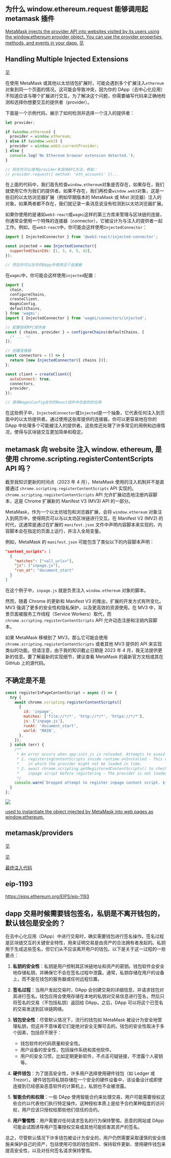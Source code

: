 ## 为什么 window.ethereum.request 能够调用起 metamask 插件

<a href="https://docs.metamask.io/wallet/reference/provider-api/#:~:text=MetaMask%20injects%20the%20provider%20API%20into%20websites%20visited%20by%20its%20users%20using%20the%20window.ethereum%20provider%20object." target="_blank" >MetaMask injects the provider API into websites visited by its users using the window.ethereum provider object. You can use the provider properties, methods, and events in your dapp.</a>
<a href="https://docs.metamask.io/wallet/concepts/apis/#ethereum-provider-api" target="_blank" >见</a>

## Handling Multiple Injected Extensions

<a href="https://docs.cloud.coinbase.com/wallet-sdk/docs/injected-provider-guidance" target="_blank" >见</a>

在使用 MetaMask 或其他以太坊钱包扩展时，可能会遇到多个扩展注入`ethereum`对象到同一个页面的情况。这可能会导致冲突，因为你的 DApp（去中心化应用）不知道应该与哪个扩展进行交互。为了解决这个问题，你需要编写代码来正确地检测和选择你想要交互的提供者（provider）。

下面是一个示例代码，展示了如何检测并选择一个注入的提供者：

```javascript
let provider;

if (window.ethereum) {
  provider = window.ethereum;
} else if (window.web3) {
  provider = window.web3.currentProvider;
} else {
  console.log('No Ethereum browser extension detected.');
}

// 现在你可以使用provider来调用API方法，例如：
// provider.request({ method: 'eth_accounts' })...
```

在上面的代码中，我们首先检查`window.ethereum`对象是否存在，如果存在，我们就使用它作为我们的提供者。如果不存在，我们再检查`window.web3`对象，这是一些旧的以太坊浏览器扩展（例如早期版本的 MetaMask 或 Mist 浏览器）注入的对象。如果两者都不存在，我们就记录一条消息说没有检测到以太坊浏览器扩展。

如果你使用的是诸如`web3-react`或`wagmi`这样的第三方库来管理与区块链的连接，你通常会使用一个特殊的连接器（connector），它被设计为与注入的提供者一起工作。例如，在`web3-react`中，你可能会这样使用`InjectedConnector`：

```javascript
import { InjectedConnector } from '@web3-react/injected-connector';

const injected = new InjectedConnector({
  supportedChainIds: [1, 3, 4, 5, 42],
});

// 然后你可以在你的DApp中使用这个连接器
```

在`wagmi`中，你可能会这样使用`injected`配置：

```javascript
import {
  chain,
  configureChains,
  createClient,
  WagmiConfig,
  defaultChains,
} from 'wagmi';
import { InjectedConnector } from 'wagmi/connectors/injected';

// 配置链和RPC提供者
const { chains, provider } = configureChains(defaultChains, [
  /* ... */
]);

// 创建连接器
const connectors = () => {
  return [new InjectedConnector({ chains })];
};

const client = createClient({
  autoConnect: true,
  connectors,
  provider,
});

// 使用WagmiConfig在你的React组件中包装你的应用
```

在这些例子中，`InjectedConnector`或`Injected`是一个抽象，它代表任何注入到页面中的以太坊提供者。通过使用这些库提供的连接器，你可以更容易地在你的 DApp 中处理多个可能被注入的提供者。这些库还处理了许多常见的用例和边缘情况，使得与区块链交互更加简单和稳定。

## metamask 向 website 注入 window. ethereum, 是使用 chrome.scripting.registerContentScripts API 吗？

截至我知识更新的时间点（2023 年 4 月），MetaMask 使用的注入机制并不是直接通过 `chrome.scripting.registerContentScripts` API 实现的。`chrome.scripting.registerContentScripts` API 允许扩展动态地注册内容脚本，这是 Chrome 扩展新的 Manifest V3 (MV3) API 的一部分。

MetaMask，作为一个以太坊钱包和浏览器扩展，会将 `window.ethereum` 对象注入到网页中，使得网页可以与以太坊区块链进行交互。在 Manifest V2 (MV2) 的时代，这通常是通过在扩展的 `manifest.json` 文件中声明内容脚本来实现的，内容脚本会在指定的页面上运行，并注入全局变量。

例如，MetaMask 的 `manifest.json` 可能包含了类似以下的内容脚本声明：

```json
"content_scripts": [
  {
    "matches": ["<all_urls>"],
    "js": ["inpage.js"],
    "run_at": "document_start"
  }
]
```

在这个例子中，`inpage.js` 就是负责注入 `window.ethereum` 对象的脚本。

然而，随着 Chrome 的更新和 Manifest V3 的推出，扩展的开发方式有所变化。MV3 强调了更多的安全性和隐私保护，以及更高效的资源使用。在 MV3 中，背景页面被服务工作线程（Service Workers）取代，而 `chrome.scripting.registerContentScripts` API 允许动态注册和注销内容脚本。

如果 MetaMask 移植到了 MV3，那么它可能会使用 `chrome.scripting.registerContentScripts` 或者其他 MV3 提供的 API 来实现类似的功能。但请注意，由于我的知识截止日期是 2023 年 4 月，我无法提供更新的信息。要了解最新的实现细节，建议查看 MetaMask 的最新官方文档或其在 GitHub 上的源代码。

## 不确定是不是

```js
const registerInPageContentScript = async () => {
  try {
    await chrome.scripting.registerContentScripts([
      {
        id: 'inpage',
        matches: ['file://*/*', 'http://*/*', 'https://*/*'],
        js: ['inpage.js'],
        runAt: 'document_start',
        world: 'MAIN',
      },
    ]);
  } catch (err) {
    /**
     * An error occurs when app-init.js is reloaded. Attempts to avoid the duplicate script error:
     * 1. registeringContentScripts inside runtime.onInstalled - This caused a race condition
     *    in which the provider might not be loaded in time.
     * 2. await chrome.scripting.getRegisteredContentScripts() to check for an existing
     *    inpage script before registering - The provider is not loaded on time.
     */
    console.warn(`Dropped attempt to register inpage content script. ${err}`);
  }
};
```

<img src="http://t-blog-images.aijs.top/img/202402061802508.webp" />

<a href="https://github.com/MetaMask/providers#:~:text=is%20used%20to%20instantiate%20the%20object%20injected%20by%20MetaMask%20into%20web%20pages%20as%20window.ethereum." target="_blank" > used to instantiate the object injected by MetaMask into web pages as window.ethereum.</a>

## metamask/providers

<a href="https://github.com/MetaMask/providers/blob/126a8c8/src/initializeInpageProvider.ts" target="_blank" >见</a>

<a href="https://github.com/MetaMask/providers/blob/126a8c868785eb088511769cd532a72072662369/src/initializeInpageProvider.ts#L32-L102" target="_blank" >见</a>

<a href="https://github.com/MetaMask/providers/blob/126a8c868785eb088511769cd532a72072662369/src/initializeInpageProvider.ts#L100" target="_blank" >最终注入代码</a>

## eip-1193

<a href="https://eips.ethereum.org/EIPS/eip-1193" target="_blank" >https://eips.ethereum.org/EIPS/eip-1193</a>

## dapp 交易时候需要钱包签名，私钥是不离开钱包的，默认钱包是安全的？

在去中心化应用（DApp）中进行交易时，确实需要钱包进行签名操作。签名过程是区块链交互的关键安全特性，用来证明交易是由资产的合法拥有者发起的。私钥用于生成这些签名，但它们从不应该离开用户的钱包。以下是关于这一过程的一些要点：

1. **私钥的安全性**：私钥是用户控制其区块链地址和资产的密钥。钱包软件会安全地存储私钥，并确保它不会在签名过程中泄露。通常，私钥存储在用户的设备上，而不是在钱包的服务器或任何远程位置。

2. **签名过程**：当用户发起交易时，DApp 会创建交易的详细信息，并请求钱包对其进行签名。钱包应用会使用存储在本地的私钥对交易信息进行签名，然后只将签名的交易（不包括私钥）返回给 DApp。之后，DApp 可以将这个已签名的交易发送到区块链网络。

3. **钱包安全性**：尽管默认情况下，流行的钱包如 MetaMask 被设计为安全地管理私钥，但这并不意味着它们是绝对安全无懈可击的。钱包的安全性取决于多个因素，包括但不限于：

   - 钱包软件的代码质量和安全性。
   - 用户设备的安全性，包括操作系统和其他软件。
   - 用户的安全习惯，比如定期更新软件，不点击可疑链接，不泄露个人密钥等。

4. **硬件钱包**：为了提高安全性，许多用户选择使用硬件钱包（如 Ledger 或 Trezor）。硬件钱包将私钥存储在一个安全的硬件设备中，该设备设计成即使连接到已经感染恶意软件的计算机上，私钥也不会被泄露。

5. **智能合约和权限**：一些 DApp 使用智能合约来处理交易，用户可能需要授权这些合约以代表他们执行特定操作。这种授权本质上是给予合约某种程度的访问权，用户应该只授权给那些他们信任的合约。

6. **用户警惕性**：用户需要对任何请求签名的行为保持警惕。恶意的网站或 DApp 可能会试图诱导用户签署授权交易或其他可能损害其资产的签名。

总之，尽管默认情况下许多钱包被设计为安全的，用户仍然需要采取谨慎的安全措施来保护自己的资产，包括使用可信的钱包软件、保持软件更新、使用硬件钱包来提高安全性，以及对任何签名请求保持警惕。
